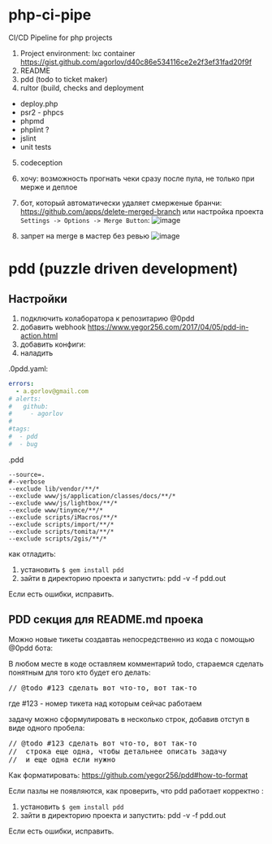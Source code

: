 # php-ci-pipe

CI/CD Pipeline for php projects

1. Project environment: lxc container https://gist.github.com/agorlov/d40c86e534116ce2e2f3ef31fad20f9f
2. README
3. pdd (todo to ticket maker)
4. rultor (build, checks and deployment
  - deploy.php
  - psr2 - phpcs
  - phpmd
  - phplint ?
  - jslint
  - unit tests 
5. codeception
6. хочу: возможность прогнать чеки сразу после пула, не только при мерже и деплое
7. бот, который автоматически удаляет смерженые бранчи: https://github.com/apps/delete-merged-branch 
 или настройка проекта ``Settings -> Options -> Merge Button``:
 ![image](https://user-images.githubusercontent.com/2485728/64680846-3ec0b180-d487-11e9-8330-2b9cd83d8a20.png)

8. запрет на merge в мастер без ревью
 ![image](https://user-images.githubusercontent.com/2485728/64680787-1cc72f00-d487-11e9-92a8-213cec0ed747.png)
 
 
 # pdd (puzzle driven development)
 
 ## Настройки
 
 1. подключить колаборатора к репозитарию @0pdd
 2. добавить webhook https://www.yegor256.com/2017/04/05/pdd-in-action.html
 3. добавить конфиги:
 4. наладить
 
.0pdd.yaml:

```yaml
errors:
  - a.gorlov@gmail.com
# alerts:
#   github:
#     - agorlov
#
#tags:
#  - pdd
#  - bug
```

.pdd
```
--source=.
#--verbose
--exclude lib/vendor/**/*
--exclude www/js/application/classes/docs/**/*
--exclude www/js/lightbox/**/*
--exclude www/tinymce/**/*
--exclude scripts/iMacros/**/*
--exclude scripts/import/**/*
--exclude scripts/tomita/**/*
--exclude scripts/2gis/**/*
```

как отладить:

1. установить ``$ gem install pdd``
2. зайти в директорию проекта и запустить: pdd -v -f pdd.out

Если есть ошибки, исправить.

## PDD секция для README.md проека

Можно новые тикеты создавтаь непосредственно из кода с помощью @0pdd бота:

В любом месте в коде оставляем комментарий todo, стараемся сделать понятным
для того кто будет его делать:

<pre>
// &#64;todo #123 сделать вот что-то, вот так-то
</pre>

где #123 - номер тикета над которым сейчас работаем

задачу можно сформулировать в несколько строк, добавив отступ в виде одного пробела:

<pre>
// &#64;todo #123 сделать вот что-то, вот так-то
//  строка еще одна, чтобы детальнее описать задачу
//  и еще одна если нужно
</pre>

Как форматировать:
https://github.com/yegor256/pdd#how-to-format

Если пазлы не появляются, как проверить, что pdd работает корректно :
1. установить ``$ gem install pdd``
2. зайти в директорию проекта и запустить: pdd -v -f pdd.out

Если есть ошибки, исправить.
